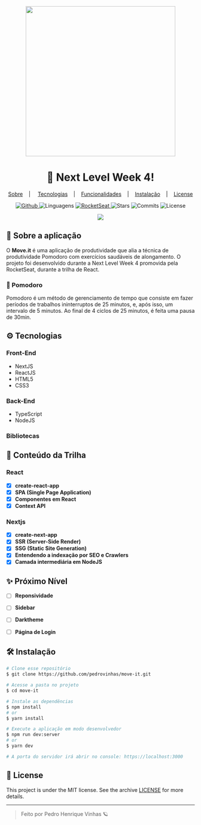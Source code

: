 <div align="center">
<img width="400px" src="https://github.com/Pedrovinhas/move-it/blob/master/public/logo-full.svg"/>
</div>

<div align="center">
  <h1> 🚀 Next Level Week 4! </h1>
</div>

<div align="center">
<p align="center" >
<a href="#-sobre-a-aplicacao" >Sobre</a> &nbsp;&nbsp;&nbsp;| &nbsp;&nbsp;&nbsp;
<a href="#-tecnologias">Tecnologias</a> &nbsp;&nbsp;&nbsp;|&nbsp;&nbsp;&nbsp;
<a href="#-conteudo-da-trilha">Funcionalidades</a> &nbsp;&nbsp;&nbsp;|&nbsp;&nbsp;&nbsp;
<a href="#-instalacao">Instalação</a> &nbsp;&nbsp;&nbsp;|&nbsp;&nbsp;&nbsp;
<a href="#-license">License</a>
</p>
<p align="center">
<a href="https://github.com/Pedrovinhas" target="_blank"><img src="https://img.shields.io/static/v1?label=author&message=pedrovinhas&color=8257E5&labelColor=4CD62B" alt="Github"> </a>
<img src="https://img.shields.io/static/v1?label=languages&message=5&color=8257E5&labelColor=4CD62B" alt="Linguagens"> 
<a href="https://rocketseat.com.br/" target="_blank">
<img src="https://img.shields.io/static/v1?label=move-it&message=RocketSeat&color=8257E5&labelColor=4CD62B" target="_blank" alt="RocketSeat">
</a>
<img src="https://img.shields.io/github/stars/pedrovinhas/move-it?color=8257E5&labelColor=4CD62B" alt="Stars">
<img src="https://img.shields.io/github/last-commit/pedrovinhas/move-it?color=8257E5&labelColor=4CD62B" alt="Commits">
 <img src="https://img.shields.io/static/v1?label=license&message=MIT&color=8257E5&labelColor=4CD62B" alt="License">
</p>
</div>

<div align="center">
  <img src="https://github.com/Pedrovinhas/move-it/blob/master/github/moveit-mockup.png"/>
</div>

## 📌 Sobre a aplicação
O **Move.it** é uma aplicação de produtividade que alia a técnica de produtividade Pomodoro com exercícios saudáveis de alongamento. O projeto foi desenvolvido durante a Next Level Week 4 promovida pela RocketSeat, durante a trilha de React.

### 🍅 Pomodoro
Pomodoro é um método de gerenciamento de tempo que consiste em fazer períodos de trabalhos ininterruptos de 25 minutos, e, após isso, um intervalo de 5 minutos. Ao final de 4
ciclos de 25 minutos, é feita uma pausa de 30min.

## ⚙ Tecnologias

### Front-End
- NextJS
- ReactJS
- HTML5
- CSS3

### Back-End
- TypeScript
- NodeJS

### Bibliotecas

## 📝 Conteúdo da Trilha

### React
- [X] **create-react-app**
- [X] **SPA (Single Page Application)**
- [X] **Componentes em React**
- [X] **Context API**

### Nextjs
- [X] **create-next-app**
- [X] **SSR (Server-Side Render)**
- [X] **SSG (Static Site Generation)**
- [X] **Entendendo a indexação por SEO e Crawlers**
- [X] **Camada intermediária em NodeJS**

## ✨ Próximo Nível
- [ ] **Reponsividade**
- [ ] **Sidebar**
- [ ] **Darktheme**
- [ ] **Página de Login**


## 🛠 Instalação

```bash
# Clone esse repositório
$ git clone https://github.com/pedrovinhas/move-it.git

# Acesse a pasta no projeto
$ cd move-it

# Instale as dependências
$ npm install
# or
$ yarn install

# Execute a aplicação em modo desenvolvedor
$ npm run dev:server
# or
$ yarn dev

# A porta do servidor irá abrir no console: https://localhost:3000
```
## 📝 License

This project is under the MIT license. See the archive [LICENSE](LICENSE.md) for more details.

---
<blockquote>
    Feito por Pedro Henrique Vinhas 🪐
</blockquote>
